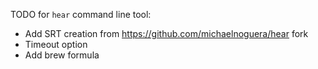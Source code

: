 TODO for `hear` command line tool:

* Add SRT creation from https://github.com/michaelnoguera/hear fork
* Timeout option
* Add brew formula
